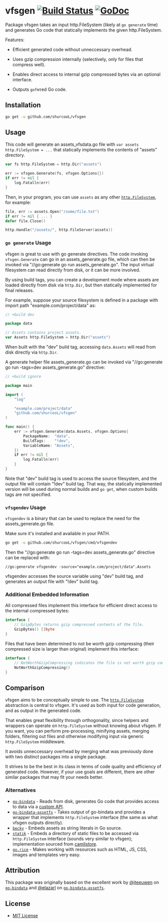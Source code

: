 # vfsgen [![Build Status](https://travis-ci.org/shurcooL/vfsgen.svg?branch=master)](https://travis-ci.org/shurcooL/vfsgen) [![GoDoc](https://godoc.org/github.com/shurcooL/vfsgen?status.svg)](https://godoc.org/github.com/shurcooL/vfsgen)

Package vfsgen takes an input http.FileSystem (likely at `go generate` time) and
generates Go code that statically implements the given http.FileSystem.

Features:

-	Efficient generated code without unneccessary overhead.

-	Uses gzip compression internally (selectively, only for files that compress well).

-	Enables direct access to internal gzip compressed bytes via an optional interface.

-	Outputs `gofmt`ed Go code.

Installation
------------

```bash
go get -u github.com/shurcooL/vfsgen
```

Usage
-----

This code will generate an assets_vfsdata.go file with `var assets http.FileSystem = ...` that statically implements the contents of "assets" directory.

```Go
var fs http.FileSystem = http.Dir("assets")

err := vfsgen.Generate(fs, vfsgen.Options{})
if err != nil {
	log.Fatalln(err)
}
```

Then, in your program, you can use `assets` as any other [`http.FileSystem`](https://godoc.org/net/http#FileSystem), for example:

```Go
file, err := assets.Open("/some/file.txt")
if err != nil { ... }
defer file.Close()
```

```Go
http.Handle("/assets/", http.FileServer(assets))
```

### `go generate` Usage

vfsgen is great to use with go generate directives. The code invoking `vfsgen.Generate` can go in an assets_generate.go file, which can then be invoked via "//go:generate go run assets_generate.go". The input virtual filesystem can read directly from disk, or it can be more involved.

By using build tags, you can create a development mode where assets are loaded directly from disk via `http.Dir`, but then statically implemented for final releases.

For example, suppose your source filesystem is defined in a package with import path "example.com/project/data" as:

```Go
// +build dev

package data

// Assets contains project assets.
var Assets http.FileSystem = http.Dir("assets")
```

When built with the "dev" build tag, accessing `data.Assets` will read from disk directly via `http.Dir`.

A generate helper file assets_generate.go can be invoked via "//go:generate go run -tags=dev assets_generate.go" directive:

```Go
// +build ignore

package main

import (
	"log"

	"example.com/project/data"
	"github.com/shurcooL/vfsgen"
)

func main() {
	err := vfsgen.Generate(data.Assets, vfsgen.Options{
		PackageName:  "data",
		BuildTags:    "!dev",
		VariableName: "Assets",
	})
	if err != nil {
		log.Fatalln(err)
	}
}
```

Note that "dev" build tag is used to access the source filesystem, and the output file will contain "!dev" build tag. That way, the statically implemented version will be used during normal builds and `go get`, when custom builds tags are not specified.

### `vfsgendev` Usage

`vfsgendev` is a binary that can be used to replace the need for the assets_generate.go file.

Make sure it's installed and available in your PATH.

```bash
go get -u github.com/shurcooL/vfsgen/cmd/vfsgendev
```

Then the "//go:generate go run -tags=dev assets_generate.go" directive can be replaced with:

```
//go:generate vfsgendev -source="example.com/project/data".Assets
```

vfsgendev accesses the source variable using "dev" build tag, and generates an output file with "!dev" build tag.

### Additional Embedded Information

All compressed files implement this interface for efficient direct access to the internal compressed bytes:

```Go
interface {
	// GzipBytes returns gzip compressed contents of the file.
	GzipBytes() []byte
}
```

Files that have been determined to not be worth gzip compressing (their compressed size is larger than original) implement this interface:

```Go
interface {
	// NotWorthGzipCompressing indicates the file is not worth gzip compressing.
	NotWorthGzipCompressing()
}
```

Comparison
----------

vfsgen aims to be conceptually simple to use. The [`http.FileSystem`](https://godoc.org/net/http#FileSystem) abstraction is central to vfsgen. It's used as both input for code generation, and as output in the generated code.

That enables great flexibility through orthogonality, since helpers and wrappers can operate on `http.FileSystem` without knowing about vfsgen. If you want, you can perform pre-processing, minifying assets, merging folders, filtering out files and otherwise modifying input via generic `http.FileSystem` middleware.

It avoids unneccessary overhead by merging what was previously done with two distinct packages into a single package.

It strives to be the best in its class in terms of code quality and efficiency of generated code. However, if your use goals are different, there are other similar packages that may fit your needs better.

### Alternatives

-	[`go-bindata`](https://github.com/jteeuwen/go-bindata) - Reads from disk, generates Go code that provides access to data via a [custom API](https://github.com/jteeuwen/go-bindata#accessing-an-asset).
-	[`go-bindata-assetfs`](https://github.com/elazarl/go-bindata-assetfs) - Takes output of go-bindata and provides a wrapper that implements `http.FileSystem` interface (the same as what vfsgen outputs directly).
-	[`becky`](https://github.com/tv42/becky) - Embeds assets as string literals in Go source.
-	[`statik`](https://github.com/rakyll/statik) - Embeds a directory of static files to be accessed via `http.FileSystem` interface (sounds very similar to vfsgen); implementation sourced from [camlistore](https://camlistore.org).
-	[`go.rice`](https://github.com/GeertJohan/go.rice) - Makes working with resources such as HTML, JS, CSS, images and templates very easy.

Attribution
-----------

This package was originally based on the excellent work by [@jteeuwen](https://github.com/jteeuwen) on [`go-bindata`](https://github.com/jteeuwen/go-bindata) and [@elazarl](https://github.com/elazarl) on [`go-bindata-assetfs`](https://github.com/elazarl/go-bindata-assetfs).

License
-------

-	[MIT License](http://opensource.org/licenses/mit-license.php)
